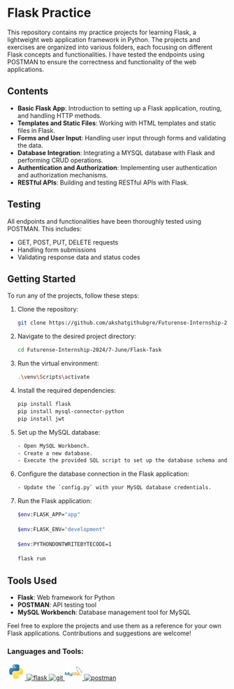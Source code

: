 # Flask Practice

This repository contains my practice projects for learning Flask, a lightweight web application framework in Python. The projects and exercises are organized into various folders, each focusing on different Flask concepts and functionalities. I have tested the endpoints using POSTMAN to ensure the correctness and functionality of the web applications.

## Contents

- **Basic Flask App**: Introduction to setting up a Flask application, routing, and handling HTTP methods.
- **Templates and Static Files**: Working with HTML templates and static files in Flask.
- **Forms and User Input**: Handling user input through forms and validating the data.
- **Database Integration**: Integrating a MYSQL database with Flask and performing CRUD operations.
- **Authentication and Authorization**: Implementing user authentication and authorization mechanisms.
- **RESTful APIs**: Building and testing RESTful APIs with Flask.

## Testing

All endpoints and functionalities have been thoroughly tested using POSTMAN. This includes:

- GET, POST, PUT, DELETE requests
- Handling form submissions
- Validating response data and status codes

## Getting Started

To run any of the projects, follow these steps:

1. Clone the repository:
    ```bash
    git clone https://github.com/akshatgithubgre/Futurense-Internship-2024.git
    ```

2. Navigate to the desired project directory:
    ```bash
    cd Futurense-Internship-2024/7-June/Flask-Task
    ```

3. Run the virtual environment:
    ```bash
    .\venv\Scripts\activate
    ```

4. Install the required dependencies:
    ```bash
    pip install flask
    pip install mysql-connector-python
    pip install jwt
    ```

5. Set up the MySQL database:
    ```bash
    - Open MySQL Workbench.
    - Create a new database.
    - Execute the provided SQL script to set up the database schema and initial data.
    ```

5. Configure the database connection in the Flask application:
    ```bash
    - Update the `config.py` with your MySQL database credentials.
    ```
6. Run the Flask application:
    ```bash
    $env:FLASK_APP="app"

    $env:FLASK_ENV="development"

    $env:PYTHONDONTWRITEBYTECODE=1

    flask run
    ```

## Tools Used

- **Flask**: Web framework for Python
- **POSTMAN**: API testing tool
- **MySQL Workbench**: Database management tool for MySQL

Feel free to explore the projects and use them as a reference for your own Flask applications. Contributions and suggestions are welcome!


<h3 align="left">Languages and Tools:</h3>
<p align="left"> 
<a href="https://www.python.org" target="_blank" rel="noreferrer"> <img src="https://raw.githubusercontent.com/devicons/devicon/master/icons/python/python-original.svg" alt="python" width="40" height="40"/> </a>
<a href="https://flask.palletsprojects.com/" target="_blank" rel="noreferrer"> <img src="https://www.vectorlogo.zone/logos/pocoo_flask/pocoo_flask-icon.svg" alt="flask" width="40" height="40"/> </a> 
<a href="https://git-scm.com/" target="_blank" rel="noreferrer"> <img src="https://www.vectorlogo.zone/logos/git-scm/git-scm-icon.svg" alt="git" width="40" height="40"/> </a> 
<a href="https://www.mysql.com/" target="_blank" rel="noreferrer"> <img src="https://raw.githubusercontent.com/devicons/devicon/master/icons/mysql/mysql-original-wordmark.svg" alt="mysql" width="40" height="40"/> </a> 
<a href="https://postman.com" target="_blank" rel="noreferrer"> <img src="https://www.vectorlogo.zone/logos/getpostman/getpostman-icon.svg" alt="postman" width="40" height="40"/> </a> 
 </p>
